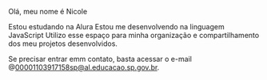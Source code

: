 Olá, meu nome é Nicole 

Estou estudando na Alura
Estou me desenvolvendo na linguagem JavaScript
Utilizo esse espaço para minha organização e compartilhamento dos meu projetos desenvolvidos.

Se precisar entrar emm contato, basta acessar o e-mail @00001103917158sp@al.educacao.sp.gov.br.

